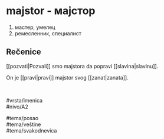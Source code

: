 # majstor - мајстор

1. мастер, умелец  
2. ремесленник, специалист

## Rečenice

[[pozvati|Pozvali]] smo majstora da popravi [[slavina|slavinu]].

On je [[pravi|pravi]] majstor svog [[zanat|zanata]].

<br>

#vrsta/imenica  
#nivo/A2  

#tema/posao  
#tema/veštine  
#tema/svakodnevica  
